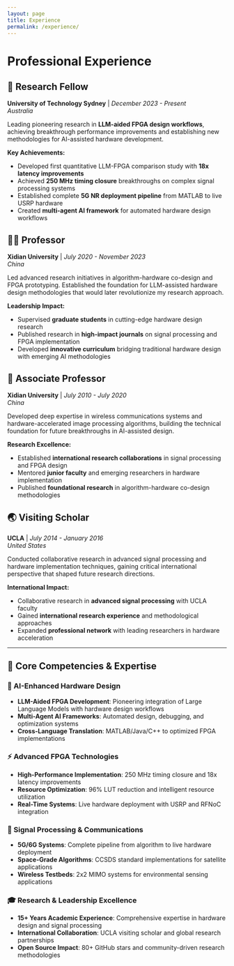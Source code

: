 ```yaml
---
layout: page
title: Experience
permalink: /experience/
---
```


# Professional Experience

## 🚀 Research Fellow
**University of Technology Sydney** | *December 2023 - Present*  
*Australia*

Leading pioneering research in **LLM-aided FPGA design workflows**, achieving breakthrough performance improvements and establishing new methodologies for AI-assisted hardware development. 

**Key Achievements:**
- Developed first quantitative LLM-FPGA comparison study with **18x latency improvements**
- Achieved **250 MHz timing closure** breakthroughs on complex signal processing systems
- Established complete **5G NR deployment pipeline** from MATLAB to live USRP hardware
- Created **multi-agent AI framework** for automated hardware design workflows

## 👨‍🏫 Professor  
**Xidian University** | *July 2020 - November 2023*  
*China*

Led advanced research initiatives in algorithm-hardware co-design and FPGA prototyping. Established the foundation for LLM-assisted hardware design methodologies that would later revolutionize my research approach.

**Leadership Impact:**
- Supervised **graduate students** in cutting-edge hardware design research
- Published research in **high-impact journals** on signal processing and FPGA implementation
- Developed **innovative curriculum** bridging traditional hardware design with emerging AI methodologies

## 📡 Associate Professor
**Xidian University** | *July 2010 - July 2020*  
*China*

Developed deep expertise in wireless communications systems and hardware-accelerated image processing algorithms, building the technical foundation for future breakthroughs in AI-assisted design.

**Research Excellence:**
- Established **international research collaborations** in signal processing and FPGA design
- Mentored **junior faculty** and emerging researchers in hardware implementation
- Published **foundational research** in algorithm-hardware co-design methodologies

## 🌏 Visiting Scholar
**UCLA** | *July 2014 - January 2016*  
*United States*

Conducted collaborative research in advanced signal processing and hardware implementation techniques, gaining critical international perspective that shaped future research directions.

**International Impact:**
- Collaborative research in **advanced signal processing** with UCLA faculty
- Gained **international research experience** and methodological approaches
- Expanded **professional network** with leading researchers in hardware acceleration

---

## 🎯 Core Competencies & Expertise

### 🤖 AI-Enhanced Hardware Design
- **LLM-Aided FPGA Development**: Pioneering integration of Large Language Models with hardware design workflows
- **Multi-Agent AI Frameworks**: Automated design, debugging, and optimization systems
- **Cross-Language Translation**: MATLAB/Java/C++ to optimized FPGA implementations

### ⚡ Advanced FPGA Technologies  
- **High-Performance Implementation**: 250 MHz timing closure and 18x latency improvements
- **Resource Optimization**: 96% LUT reduction and intelligent resource utilization
- **Real-Time Systems**: Live hardware deployment with USRP and RFNoC integration

### 📡 Signal Processing & Communications
- **5G/6G Systems**: Complete pipeline from algorithm to live hardware deployment
- **Space-Grade Algorithms**: CCSDS standard implementations for satellite applications
- **Wireless Testbeds**: 2x2 MIMO systems for environmental sensing applications

### 🎓 Research & Leadership Excellence
- **15+ Years Academic Experience**: Comprehensive expertise in hardware design and signal processing
- **International Collaboration**: UCLA visiting scholar and global research partnerships
- **Open Source Impact**: 80+ GitHub stars and community-driven research methodologies